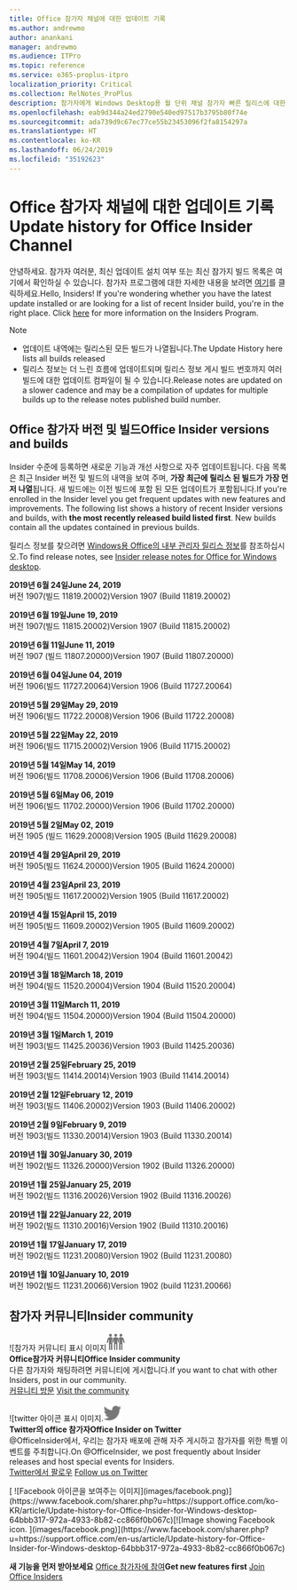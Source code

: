 ```yaml
---
title: Office 참가자 채널에 대한 업데이트 기록
ms.author: andrewmo
author: anankani
manager: andrewmo
ms.audience: ITPro
ms.topic: reference
ms.service: o365-proplus-itpro
localization_priority: Critical
ms.collection: RelNotes_ProPlus
description: 참가자에게 Windows Desktop용 월 단위 채널 참가자 빠른 릴리스에 대한 업데이트 내역을 제공합니다.
ms.openlocfilehash: eab9d344a24ed2790e540ed97517b3795b80f74e
ms.sourcegitcommit: ada739d9c67ec77ce55b23453096f2fa8154297a
ms.translationtype: HT
ms.contentlocale: ko-KR
ms.lasthandoff: 06/24/2019
ms.locfileid: "35192623"
---
```

# <a name="update-history-for-office-insider-channel"></a><span data-ttu-id="8357a-103">Office 참가자 채널에 대한 업데이트 기록</span><span class="sxs-lookup"><span data-stu-id="8357a-103">Update history for Office Insider Channel</span></span>

<span data-ttu-id="8357a-p101">안녕하세요. 참가자 여러분, 최신 업데이트 설치 여부 또는 최신 참가지 빌드 목록은 여기에서 확인하실 수 있습니다. 참가자 프로그램에 대한 자세한 내용을 보려면 [여기](https://insider.office.com/)를 클릭하세요.</span><span class="sxs-lookup"><span data-stu-id="8357a-p101">Hello, Insiders! If you're wondering whether you have the latest update installed or are looking for a list of recent Insider build, you're in the right place. Click [here](https://insider.office.com/) for more information on the Insiders Program.</span></span>

> [!NOTE]
> - <span data-ttu-id="8357a-107">업데이트 내역에는 릴리스된 모든 빌드가 나열됩니다.</span><span class="sxs-lookup"><span data-stu-id="8357a-107">The Update History here lists all builds released</span></span>
> - <span data-ttu-id="8357a-108">릴리스 정보는 더 느린 흐름에 업데이트되며 릴리스 정보 게시 빌드 번호까지 여러 빌드에 대한 업데이트 컴파일이 될 수 있습니다.</span><span class="sxs-lookup"><span data-stu-id="8357a-108">Release notes are updated on a slower cadence and may be a compilation of updates for multiple builds up to the release notes published build number.</span></span>



## <a name="office-insider-versions-and-builds"></a><span data-ttu-id="8357a-109">Office 참가자 버전 및 빌드</span><span class="sxs-lookup"><span data-stu-id="8357a-109">Office Insider versions and builds</span></span>

<span data-ttu-id="8357a-p102">Insider 수준에 등록하면 새로운 기능과 개선 사항으로 자주 업데이트됩니다. 다음 목록은 최근 Insider 버전 및 빌드의 내역을 보여 주며, **가장 최근에 릴리스 된 빌드가 가장 먼저 나열**됩니다. 새 빌드에는 이전 빌드에 포함 된 모든 업데이트가 포함됩니다.</span><span class="sxs-lookup"><span data-stu-id="8357a-p102">If you're enrolled in the Insider level you get frequent updates with new features and improvements. The following list shows a history of recent Insider versions and builds, with **the most recently released build listed first**. New builds contain all the updates contained in previous builds.</span></span> 

<span data-ttu-id="8357a-113">릴리스 정보를 찾으려면 [Windows용 Office의 내부 관리자 릴리스 정보](https://docs.microsoft.com/ko-KR/OfficeUpdates/release-notes-office-insider)를 참조하십시오.</span><span class="sxs-lookup"><span data-stu-id="8357a-113">To find release notes, see [Insider release notes for Office for Windows desktop](https://docs.microsoft.com/en-us/OfficeUpdates/release-notes-office-insider).</span></span>

[//]: # (제거하지 마십시오)

<span data-ttu-id="8357a-115">**2019년 6월 24일**</span><span class="sxs-lookup"><span data-stu-id="8357a-115">**June 24, 2019**</span></span><br/>
<span data-ttu-id="8357a-116">버전 1907(빌드 11819.20002)</span><span class="sxs-lookup"><span data-stu-id="8357a-116">Version 1907 (Build 11819.20002)</span></span><br/>

<span data-ttu-id="8357a-117">**2019년 6월 19일**</span><span class="sxs-lookup"><span data-stu-id="8357a-117">**June 19, 2019**</span></span><br/>
<span data-ttu-id="8357a-118">버전 1907(빌드 11815.20002)</span><span class="sxs-lookup"><span data-stu-id="8357a-118">Version 1907 (Build 11815.20002)</span></span><br/>

<span data-ttu-id="8357a-119">**2019년 6월 11일**</span><span class="sxs-lookup"><span data-stu-id="8357a-119">**June 11, 2019**</span></span><br/>
<span data-ttu-id="8357a-120">버전 1907 (빌드 11807.20000)</span><span class="sxs-lookup"><span data-stu-id="8357a-120">Version 1907 (Build 11807.20000)</span></span><br/>

<span data-ttu-id="8357a-121">**2019년 6월 04일**</span><span class="sxs-lookup"><span data-stu-id="8357a-121">**June 04, 2019**</span></span><br/>
<span data-ttu-id="8357a-122">버전 1906(빌드 11727.20064)</span><span class="sxs-lookup"><span data-stu-id="8357a-122">Version 1906 (Build 11727.20064)</span></span><br/>


<span data-ttu-id="8357a-123">**2019년 5월 29일**</span><span class="sxs-lookup"><span data-stu-id="8357a-123">**May 29, 2019**</span></span><br/>
<span data-ttu-id="8357a-124">버전 1906(빌드 11722.20008)</span><span class="sxs-lookup"><span data-stu-id="8357a-124">Version 1906 (Build 11722.20008)</span></span><br/>

<span data-ttu-id="8357a-125">**2019년 5월 22일**</span><span class="sxs-lookup"><span data-stu-id="8357a-125">**May 22, 2019**</span></span><br/> <span data-ttu-id="8357a-126">버전 1906(빌드 11715.20002)</span><span class="sxs-lookup"><span data-stu-id="8357a-126">Version 1906 (Build 11715.20002)</span></span><br/> 

<span data-ttu-id="8357a-127">**2019년 5월 14일**</span><span class="sxs-lookup"><span data-stu-id="8357a-127">**May 14, 2019**</span></span><br/> <span data-ttu-id="8357a-128">버전 1906(빌드 11708.20006)</span><span class="sxs-lookup"><span data-stu-id="8357a-128">Version 1906 (Build 11708.20006)</span></span><br/>

<span data-ttu-id="8357a-129">**2019년 5월 6일**</span><span class="sxs-lookup"><span data-stu-id="8357a-129">**May 06, 2019**</span></span><br/>
<span data-ttu-id="8357a-130">버전 1906(빌드 11702.20000)</span><span class="sxs-lookup"><span data-stu-id="8357a-130">Version 1906 (Build 11702.20000)</span></span><br/>

<span data-ttu-id="8357a-131">**2019년 5월 2일**</span><span class="sxs-lookup"><span data-stu-id="8357a-131">**May 02, 2019**</span></span><br/>
<span data-ttu-id="8357a-132">버전 1905 (빌드 11629.20008)</span><span class="sxs-lookup"><span data-stu-id="8357a-132">Version 1905 (Build 11629.20008)</span></span><br/>

<span data-ttu-id="8357a-133">**2019년 4월 29일**</span><span class="sxs-lookup"><span data-stu-id="8357a-133">**April 29, 2019**</span></span><br/>
<span data-ttu-id="8357a-134">버전 1905(빌드 11624.20000)</span><span class="sxs-lookup"><span data-stu-id="8357a-134">Version 1905 (Build 11624.20000)</span></span><br/>

<span data-ttu-id="8357a-135">**2019년 4월 23일**</span><span class="sxs-lookup"><span data-stu-id="8357a-135">**April 23, 2019**</span></span><br/> <span data-ttu-id="8357a-136">버전 1905(빌드 11617.20002)</span><span class="sxs-lookup"><span data-stu-id="8357a-136">Version 1905 (Build 11617.20002)</span></span><br/>

<span data-ttu-id="8357a-137">**2019년 4월 15일**</span><span class="sxs-lookup"><span data-stu-id="8357a-137">**April 15, 2019**</span></span><br/> <span data-ttu-id="8357a-138">버전 1905(빌드 11609.20002)</span><span class="sxs-lookup"><span data-stu-id="8357a-138">Version 1905 (Build 11609.20002)</span></span><br/>

<span data-ttu-id="8357a-139">**2019년 4월 7일**</span><span class="sxs-lookup"><span data-stu-id="8357a-139">**April 7, 2019**</span></span><br/> <span data-ttu-id="8357a-140">버전 1904(빌드 11601.20042)</span><span class="sxs-lookup"><span data-stu-id="8357a-140">Version 1904 (Build 11601.20042)</span></span><br/>

<span data-ttu-id="8357a-141">**2019년 3월 18일**</span><span class="sxs-lookup"><span data-stu-id="8357a-141">**March 18, 2019**</span></span><br/> <span data-ttu-id="8357a-142">버전 1904(빌드 11520.20004)</span><span class="sxs-lookup"><span data-stu-id="8357a-142">Version 1904 (Build 11520.20004)</span></span><br/>

<span data-ttu-id="8357a-143">**2019년 3월 11일**</span><span class="sxs-lookup"><span data-stu-id="8357a-143">**March 11, 2019**</span></span><br/> <span data-ttu-id="8357a-144">버전 1904(빌드 11504.20000)</span><span class="sxs-lookup"><span data-stu-id="8357a-144">Version 1904 (Build 11504.20000)</span></span><br/>

<span data-ttu-id="8357a-145">**2019년 3월 1일**</span><span class="sxs-lookup"><span data-stu-id="8357a-145">**March 1, 2019**</span></span><br/> <span data-ttu-id="8357a-146">버전 1903(빌드 11425.20036)</span><span class="sxs-lookup"><span data-stu-id="8357a-146">Version 1903 (Build 11425.20036)</span></span><br/> 

<span data-ttu-id="8357a-147">**2019년 2월 25일**</span><span class="sxs-lookup"><span data-stu-id="8357a-147">**February 25, 2019**</span></span><br/> <span data-ttu-id="8357a-148">버전 1903(빌드 11414.20014)</span><span class="sxs-lookup"><span data-stu-id="8357a-148">Version 1903 (Build 11414.20014)</span></span><br/> 

<span data-ttu-id="8357a-149">**2019년 2월 12일**</span><span class="sxs-lookup"><span data-stu-id="8357a-149">**February 12, 2019**</span></span><br/> <span data-ttu-id="8357a-150">버전 1903(빌드 11406.20002)</span><span class="sxs-lookup"><span data-stu-id="8357a-150">Version 1903 (Build 11406.20002)</span></span><br/> 

<span data-ttu-id="8357a-151">**2019년 2월 9일**</span><span class="sxs-lookup"><span data-stu-id="8357a-151">**February 9, 2019**</span></span><br/> <span data-ttu-id="8357a-152">버전 1903(빌드 11330.20014)</span><span class="sxs-lookup"><span data-stu-id="8357a-152">Version 1903 (Build 11330.20014)</span></span><br/> 

<span data-ttu-id="8357a-153">**2019년 1월 30일**</span><span class="sxs-lookup"><span data-stu-id="8357a-153">**January 30, 2019**</span></span><br/> <span data-ttu-id="8357a-154">버전 1902(빌드 11326.20000)</span><span class="sxs-lookup"><span data-stu-id="8357a-154">Version 1902 (Build 11326.20000)</span></span><br/> 

<span data-ttu-id="8357a-155">**2019년 1월 25일**</span><span class="sxs-lookup"><span data-stu-id="8357a-155">**January 25, 2019**</span></span><br/> <span data-ttu-id="8357a-156">버전 1902(빌드 11316.20026)</span><span class="sxs-lookup"><span data-stu-id="8357a-156">Version 1902 (Build 11316.20026)</span></span><br/> 

<span data-ttu-id="8357a-157">**2019년 1월 22일**</span><span class="sxs-lookup"><span data-stu-id="8357a-157">**January 22, 2019**</span></span><br/> <span data-ttu-id="8357a-158">버전 1902(빌드 11310.20016)</span><span class="sxs-lookup"><span data-stu-id="8357a-158">Version 1902 (Build 11310.20016)</span></span><br/> 

<span data-ttu-id="8357a-159">**2019년 1월 17일**</span><span class="sxs-lookup"><span data-stu-id="8357a-159">**January 17, 2019**</span></span><br/> <span data-ttu-id="8357a-160">버전 1902(빌드 11231.20080)</span><span class="sxs-lookup"><span data-stu-id="8357a-160">Version 1902 (Build 11231.20080)</span></span><br/>

<span data-ttu-id="8357a-161">**2019년 1월 10일**</span><span class="sxs-lookup"><span data-stu-id="8357a-161">**January 10, 2019**</span></span><br/> <span data-ttu-id="8357a-162">버전 1902(빌드 11231.20066)</span><span class="sxs-lookup"><span data-stu-id="8357a-162">Version 1902 (build 11231.20066)</span></span><br/> 


## <a name="insider-community"></a><span data-ttu-id="8357a-163">참가자 커뮤니티</span><span class="sxs-lookup"><span data-stu-id="8357a-163">Insider community</span></span>

<span data-ttu-id="8357a-164">![참가자 커뮤니티 표시 이미지</span><span class="sxs-lookup"><span data-stu-id="8357a-164">![Image showing insider community.</span></span> ](images/insidercommunity.png) <br/>
<span data-ttu-id="8357a-165">**Office참가자 커뮤니티**</span><span class="sxs-lookup"><span data-stu-id="8357a-165">**Office Insider community**</span></span><br/> <span data-ttu-id="8357a-166">다른 참가자와 채팅하려면 커뮤니티에 게시합니다.</span><span class="sxs-lookup"><span data-stu-id="8357a-166">If you want to chat with other Insiders, post in our community.</span></span><br/><span data-ttu-id="8357a-167"> 
[커뮤니티 방문](https://go.microsoft.com/fwlink/?linkid=843493)</span><span class="sxs-lookup"><span data-stu-id="8357a-167"> 
[Visit the community](https://go.microsoft.com/fwlink/?linkid=843493)</span></span><br/> 

<span data-ttu-id="8357a-168">![twitter 아이콘 표시 이미지.</span><span class="sxs-lookup"><span data-stu-id="8357a-168">![Image showing twitter icon.</span></span> ](images/twitter.png)<br/>
<span data-ttu-id="8357a-169">**Twitter의 office 참가자**</span><span class="sxs-lookup"><span data-stu-id="8357a-169">**Office Insider on Twitter**</span></span><br/> <span data-ttu-id="8357a-170">@OfficeInsider에서, 우리는 참가자 배포에 관해 자주 게시하고 참가자를 위한 특별 이벤트를 주최합니다.</span><span class="sxs-lookup"><span data-stu-id="8357a-170">On @OfficeInsider, we post frequently about Insider releases and host special events for Insiders.</span></span><br/><span data-ttu-id="8357a-171"> 
[Twitter에서 팔로우](https://go.microsoft.com/fwlink/?linkid=717717)</span><span class="sxs-lookup"><span data-stu-id="8357a-171"> 
[Follow us on Twitter](https://go.microsoft.com/fwlink/?linkid=717717)</span></span><br/> 

<span data-ttu-id="8357a-172">
  [
  ![Facebook 아이콘을 보여주는 이미지](images/facebook.png)](https://www.facebook.com/sharer.php?u=https://support.office.com/ko-KR/article/Update-history-for-Office-Insider-for-Windows-desktop-64bbb317-972a-4933-8b82-cc866f0b067c)</span><span class="sxs-lookup"><span data-stu-id="8357a-172">[![Image showing Facebook icon. ](images/facebook.png)](https://www.facebook.com/sharer.php?u=https://support.office.com/en-us/article/Update-history-for-Office-Insider-for-Windows-desktop-64bbb317-972a-4933-8b82-cc866f0b067c)</span></span>


<span data-ttu-id="8357a-173">**새 기능을 먼저 받아보세요**
[Office 참가자에 참여](https://insider.office.com/)</span><span class="sxs-lookup"><span data-stu-id="8357a-173">**Get new features first**
[Join Office Insiders](https://insider.office.com/)</span></span>
